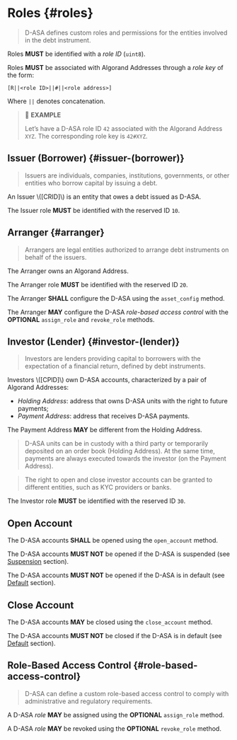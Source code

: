 # Roles {#roles}

> D-ASA defines custom roles and permissions for the entities involved in the debt
> instrument.

Roles **MUST** be identified with a *role ID* (`uint8`).

Roles **MUST** be associated with Algorand Addresses through a *role key* of the
form:

`[R||<role ID>||#||<role address>]`

Where `||` denotes concatenation.

> 📎 **EXAMPLE**
>
> Let’s have a D-ASA role ID `42` associated with the Algorand Address `XYZ`. The
> corresponding role key is `42#XYZ`.

## Issuer (Borrower) {#issuer-(borrower)}

> Issuers are individuals, companies, institutions, governments, or other entities
> who borrow capital by issuing a debt.

An Issuer \\([CRID]\\) is an entity that owes a debt issued as D-ASA.

The Issuer role **MUST** be identified with the reserved ID `10`.

## Arranger {#arranger}

> Arrangers are legal entities authorized to arrange debt instruments on behalf
> of the issuers.

The Arranger owns an Algorand Address.

The Arranger role **MUST** be identified with the reserved ID `20`.

The Arranger **SHALL** configure the D-ASA using the `asset_config` method.

The Arranger **MAY** configure the D-ASA *role-based access control* with the **OPTIONAL**
`assign_role` and `revoke_role` methods.

## Investor (Lender) {#investor-(lender)}

> Investors are lenders providing capital to borrowers with the expectation of a
> financial return, defined by debt instruments.

Investors \\([CPID]\\) own D-ASA accounts, characterized by a pair of Algorand Addresses:

- *Holding Address*: address that owns D-ASA units with the right to future payments;
- *Payment Address*: address that receives D-ASA payments.

The Payment Address **MAY** be different from the Holding Address.

> D-ASA units can be in custody with a third party or temporarily deposited on an
> order book (Holding Address). At the same time, payments are always executed towards
> the investor (on the Payment Address).

> The right to open and close investor accounts can be granted to different entities,
> such as KYC providers or banks.

The Investor role **MUST** be identified with the reserved ID `30`.

## Open Account

The D-ASA accounts **SHALL** be opened using the `open_account` method.

The D-ASA accounts **MUST NOT** be opened if the D-ASA is suspended (see [Suspension](./regulations.md#suspension-suspension)
section).

The D-ASA accounts **MUST NOT** be opened if the D-ASA is in default (see [Default](./regulations.md#default-default)
section).

## Close Account

The D-ASA accounts **MAY** be closed using the `close_account` method.

The D-ASA accounts **MUST NOT** be closed if the D-ASA is in default (see [Default](./regulations.md#default-default)
section).

## Role-Based Access Control {#role-based-access-control}

> D-ASA can define a custom role-based access control to comply with administrative
> and regulatory requirements.

A D-ASA *role* **MAY** be assigned using the **OPTIONAL** `assign_role` method.

A D-ASA *role* **MAY** be revoked using the **OPTIONAL** `revoke_role` method.

